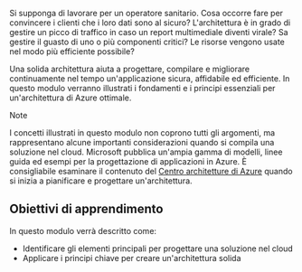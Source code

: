 Si supponga di lavorare per un operatore sanitario. Cosa occorre fare per convincere i clienti che i loro dati sono al sicuro? L'architettura è in grado di gestire un picco di traffico in caso un report multimediale diventi virale? Sa gestire il guasto di uno o più componenti critici? Le risorse vengono usate nel modo più efficiente possibile?

Una solida architettura aiuta a progettare, compilare e migliorare continuamente nel tempo un'applicazione sicura, affidabile ed efficiente. In questo modulo verranno illustrati i fondamenti e i principi essenziali per un'architettura di Azure ottimale.

> [!NOTE]
> I concetti illustrati in questo modulo non coprono tutti gli argomenti, ma rappresentano alcune importanti considerazioni quando si compila una soluzione nel cloud. Microsoft pubblica un'ampia gamma di modelli, linee guida ed esempi per la progettazione di applicazioni in Azure. È consigliabile esaminare il contenuto del [Centro architetture di Azure](https://docs.microsoft.com/azure/architecture/) quando si inizia a pianificare e progettare un'architettura.

## <a name="learning-objectives"></a>Obiettivi di apprendimento

In questo modulo verrà descritto come:

- Identificare gli elementi principali per progettare una soluzione nel cloud
- Applicare i principi chiave per creare un'architettura solida